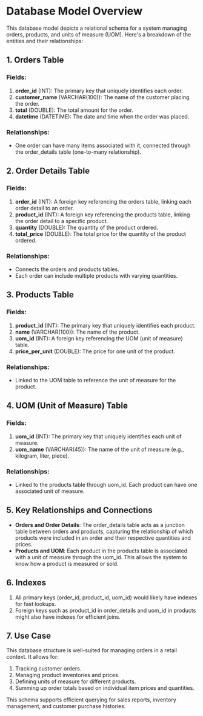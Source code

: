 # Database Model Overview

This database model depicts a relational schema for a system managing orders, products, and units of measure (UOM). Here's a breakdown of the entities and their relationships:

## 1. Orders Table
### Fields:
1. **order_id** (INT): The primary key that uniquely identifies each order.
2. **customer_name** (VARCHAR(100)): The name of the customer placing the order.
3. **total** (DOUBLE): The total amount for the order.
4. **datetime** (DATETIME): The date and time when the order was placed.

### Relationships:
- One order can have many items associated with it, connected through the order_details table (one-to-many relationship).

## 2. Order Details Table
### Fields:
1. **order_id** (INT): A foreign key referencing the orders table, linking each order detail to an order.
2. **product_id** (INT): A foreign key referencing the products table, linking the order detail to a specific product.
3. **quantity** (DOUBLE): The quantity of the product ordered.
4. **total_price** (DOUBLE): The total price for the quantity of the product ordered.

### Relationships:
- Connects the orders and products tables.
- Each order can include multiple products with varying quantities.

## 3. Products Table
### Fields:
1. **product_id** (INT): The primary key that uniquely identifies each product.
2. **name** (VARCHAR(100)): The name of the product.
3. **uom_id** (INT): A foreign key referencing the UOM (unit of measure) table.
4. **price_per_unit** (DOUBLE): The price for one unit of the product.

### Relationships:
- Linked to the UOM table to reference the unit of measure for the product.

## 4. UOM (Unit of Measure) Table
### Fields:
1. **uom_id** (INT): The primary key that uniquely identifies each unit of measure.
2. **uom_name** (VARCHAR(45)): The name of the unit of measure (e.g., kilogram, liter, piece).

### Relationships:
- Linked to the products table through uom_id. Each product can have one associated unit of measure.

## 5. Key Relationships and Connections
- **Orders and Order Details**: The order_details table acts as a junction table between orders and products, capturing the relationship of which products were included in an order and their respective quantities and prices.
- **Products and UOM**: Each product in the products table is associated with a unit of measure through the uom_id. This allows the system to know how a product is measured or sold.

## 6. Indexes
1. All primary keys (order_id, product_id, uom_id) would likely have indexes for fast lookups.
2. Foreign keys such as product_id in order_details and uom_id in products might also have indexes for efficient joins.

## 7. Use Case
This database structure is well-suited for managing orders in a retail context. It allows for:
1. Tracking customer orders.
2. Managing product inventories and prices.
3. Defining units of measure for different products.
4. Summing up order totals based on individual item prices and quantities.

This schema supports efficient querying for sales reports, inventory management, and customer purchase histories.
